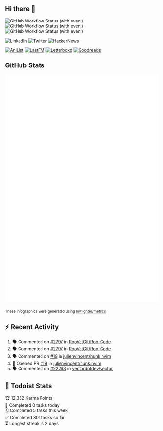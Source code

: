 ## Hi there 👋

![GitHub Workflow Status (with event)](https://img.shields.io/github/actions/workflow/status/PrayagS/PrayagS/metrics.yml?style=plastic&label=GitHub%20metrics)
![GitHub Workflow Status (with event)](https://img.shields.io/github/actions/workflow/status/PrayagS/PrayagS/github-recent-activity.yml?style=plastic&label=GitHub%20recent%20activity)
![GitHub Workflow Status (with event)](https://img.shields.io/github/actions/workflow/status/PrayagS/PrayagS/todoist.yml?style=plastic&label=Todoist%20activity)

[![LinkedIn](https://img.shields.io/badge/linkedin-%231E77B5.svg?&style=flat&logo=linkedin&logoColor=white)](https://linkedin.com/in/prayag-savsani)
[![Twitter](https://img.shields.io/badge/twitter-%2300acee.svg?&style=flat&logo=twitter&logoColor=white)](https://twitter.com/PrayagSavsani)
[![HackerNews](https://img.shields.io/hackernews/user-karma/PrayagS?style=flat&logo=ycombinator&logoColor=%23f0652f&labelColor=%23ffffff&color=%23f0652f)](https://news.ycombinator.com/user?id=PrayagS)

[![AniList](https://img.shields.io/badge/%20Prayagmatic-%2520?logo=anilist&logoColor=%2302A9FF&color=%23ffffff)](https://anilist.co/user/Prayagmatic/)
[![LastFM](https://img.shields.io/badge/%20PrayagS527-%2520?logo=lastdotfm&logoColor=%23ffffff&color=%23d51007)](https://www.last.fm/user/PrayagS527)
[![Letterboxd](https://img.shields.io/badge/%20Prayagmatic-%2520?logo=letterboxd&logoColor=%23202830&color=%23ffffff)](https://letterboxd.com/Prayagmatic/)
[![Goodreads](https://img.shields.io/badge/%20Prayagmatic-%2520?logo=goodreads&logoColor=%2375420e&color=%23e9e5cd)](https://www.goodreads.com/user/show/170988088-prayagmatic)

## GitHub Stats

![](./col1.metrics.svg)

<sub>These infographics were generated using [lowlighter/metrics](https://github.com/lowlighter/metrics)</sub>

## :zap: Recent Activity

<!--START_SECTION:activity-->
1. 🗣 Commented on [#2797](https://github.com/RooVetGit/Roo-Code/issues/2797#issuecomment-2830925503) in [RooVetGit/Roo-Code](https://github.com/RooVetGit/Roo-Code)
2. 🗣 Commented on [#2797](https://github.com/RooVetGit/Roo-Code/issues/2797#issuecomment-2830897867) in [RooVetGit/Roo-Code](https://github.com/RooVetGit/Roo-Code)
3. 🗣 Commented on [#19](https://github.com/julienvincent/hunk.nvim/pull/19#issuecomment-2828703623) in [julienvincent/hunk.nvim](https://github.com/julienvincent/hunk.nvim)
4. 💪 Opened PR [#19](https://github.com/julienvincent/hunk.nvim/pull/19) in [julienvincent/hunk.nvim](https://github.com/julienvincent/hunk.nvim)
5. 🗣 Commented on [#22263](https://github.com/vectordotdev/vector/issues/22263#issuecomment-2821850001) in [vectordotdev/vector](https://github.com/vectordotdev/vector)
<!--END_SECTION:activity-->

## :memo: Todoist Stats

<!-- TODO-IST:START -->
🏆  12,382 Karma Points           
🌸  Completed 0 tasks today           
🗓  Completed 5 tasks this week           
✅  Completed 801 tasks so far           
⏳  Longest streak is 2 days
<!-- TODO-IST:END -->

